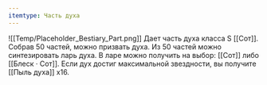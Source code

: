 ```yaml
---
itemtype: Часть духа
---
```

![[Temp/Placeholder_Bestiary_Part.png]]
Дает часть духа класса S [[Сот]]. Собрав 50 частей, можно призвать духа. Из 50 частей можно синтезировать ларь духа. В ларе можно получить на выбор: [[Сот]] либо [[Блеск · Сот]]. Если дух достиг максимальной звездности, вы получите [[Пыль духа]] х16.
